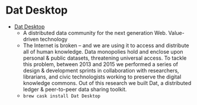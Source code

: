 # Dat Desktop
- [Dat Desktop](https://datproject.org/)
  -  A distributed data community for the next generation Web. Value-driven technology
  - The Internet is broken – and we are using it to access and distribute all of human knowledge. Data monopolies hold and enclose upon personal & public datasets, threatening universal access. To tackle this problem, between 2013 and 2015 we performed a series of design & development sprints in collaboration with researchers, librarians, and civic technologists working to preserve the digital knowledge commons. Out of this research we built Dat, a distributed ledger & peer-to-peer data sharing toolkit.
  - `brew cask install Dat Desktop`
